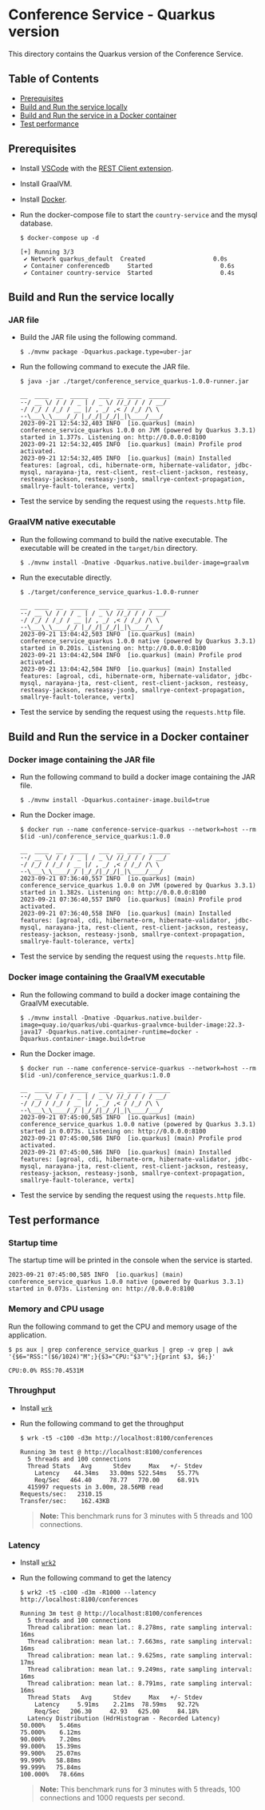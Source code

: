 # Conference Service - Quarkus version

This directory contains the Quarkus version of the Conference Service.

## Table of Contents

- [Prerequisites](#prerequisites)
- [Build and Run the service locally](#build-and-run-the-service-locally)
- [Build and Run the service in a Docker container](#build-and-run-the-service-in-a-docker-container)
- [Test performance](#test-performance)

## Prerequisites

- Install [VSCode](https://code.visualstudio.com/) with the [REST Client extension](https://marketplace.visualstudio.com/items?itemName=humao.rest-client).
- Install GraalVM.
- Install [Docker](https://docs.docker.com/get-docker/).
- Run the docker-compose file to start the `country-service` and the mysql database.

  ```console
  $ docker-compose up -d

  [+] Running 3/3
   ✔ Network quarkus_default  Created                   0.0s 
   ✔ Container conferencedb     Started                   0.6s 
   ✔ Container country-service  Started                   0.4s 
  ```

## Build and Run the service locally

### JAR file

- Build the JAR file using the following command.

  ```console
  $ ./mvnw package -Dquarkus.package.type=uber-jar
  ```

- Run the following command to execute the JAR file.

  ```console
  $ java -jar ./target/conference_service_quarkus-1.0.0-runner.jar

  __  ____  __  _____   ___  __ ____  ______ 
  --/ __ \/ / / / _ | / _ \/ //_/ / / / __/ 
  -/ /_/ / /_/ / __ |/ , _/ ,< / /_/ /\ \   
  --\___\_\____/_/ |_/_/|_/_/|_|\____/___/   
  2023-09-21 12:54:32,403 INFO  [io.quarkus] (main) conference_service_quarkus 1.0.0 on JVM (powered by Quarkus 3.3.1) started in 1.377s. Listening on: http://0.0.0.0:8100
  2023-09-21 12:54:32,405 INFO  [io.quarkus] (main) Profile prod activated. 
  2023-09-21 12:54:32,405 INFO  [io.quarkus] (main) Installed features: [agroal, cdi, hibernate-orm, hibernate-validator, jdbc-mysql, narayana-jta, rest-client, rest-client-jackson, resteasy, resteasy-jackson, resteasy-jsonb, smallrye-context-propagation, smallrye-fault-tolerance, vertx]
  ```

- Test the service by sending the request using the `requests.http` file.

### GraalVM native executable

- Run the following command to build the native executable. The executable will be created in the `target/bin` directory.

  ```console
  $ ./mvnw install -Dnative -Dquarkus.native.builder-image=graalvm
  ```

- Run the executable directly.

  ```console
  $ ./target/conference_service_quarkus-1.0.0-runner

  __  ____  __  _____   ___  __ ____  ______ 
  --/ __ \/ / / / _ | / _ \/ //_/ / / / __/ 
  -/ /_/ / /_/ / __ |/ , _/ ,< / /_/ /\ \   
  --\___\_\____/_/ |_/_/|_/_/|_|\____/___/   
  2023-09-21 13:04:42,503 INFO  [io.quarkus] (main) conference_service_quarkus 1.0.0 native (powered by Quarkus 3.3.1) started in 0.201s. Listening on: http://0.0.0.0:8100
  2023-09-21 13:04:42,504 INFO  [io.quarkus] (main) Profile prod activated. 
  2023-09-21 13:04:42,504 INFO  [io.quarkus] (main) Installed features: [agroal, cdi, hibernate-orm, hibernate-validator, jdbc-mysql, narayana-jta, rest-client, rest-client-jackson, resteasy, resteasy-jackson, resteasy-jsonb, smallrye-context-propagation, smallrye-fault-tolerance, vertx]
  ```

- Test the service by sending the request using the `requests.http` file.

## Build and Run the service in a Docker container

### Docker image containing the JAR file

- Run the following command to build a docker image containing the JAR file.

  ```console
  $ ./mvnw install -Dquarkus.container-image.build=true
  ```

- Run the Docker image.

  ```console
  $ docker run --name conference-service-quarkus --network=host --rm $(id -un)/conference_service_quarkus:1.0.0

  __  ____  __  _____   ___  __ ____  ______ 
  --/ __ \/ / / / _ | / _ \/ //_/ / / / __/ 
  -/ /_/ / /_/ / __ |/ , _/ ,< / /_/ /\ \   
  --\___\_\____/_/ |_/_/|_/_/|_|\____/___/   
  2023-09-21 07:36:40,557 INFO  [io.quarkus] (main) conference_service_quarkus 1.0.0 on JVM (powered by Quarkus 3.3.1) started in 1.382s. Listening on: http://0.0.0.0:8100
  2023-09-21 07:36:40,557 INFO  [io.quarkus] (main) Profile prod activated. 
  2023-09-21 07:36:40,558 INFO  [io.quarkus] (main) Installed features: [agroal, cdi, hibernate-orm, hibernate-validator, jdbc-mysql, narayana-jta, rest-client, rest-client-jackson, resteasy, resteasy-jackson, resteasy-jsonb, smallrye-context-propagation, smallrye-fault-tolerance, vertx]
  ```

- Test the service by sending the request using the `requests.http` file.

### Docker image containing the GraalVM executable

- Run the following command to build a docker image containing the GraalVM executable.

  ```console
  $ ./mvnw install -Dnative -Dquarkus.native.builder-image=quay.io/quarkus/ubi-quarkus-graalvmce-builder-image:22.3-java17 -Dquarkus.native.container-runtime=docker -Dquarkus.container-image.build=true
  ```

- Run the Docker image.

  ```console
  $ docker run --name conference-service-quarkus --network=host --rm $(id -un)/conference_service_quarkus:1.0.0

  __  ____  __  _____   ___  __ ____  ______ 
  --/ __ \/ / / / _ | / _ \/ //_/ / / / __/ 
  -/ /_/ / /_/ / __ |/ , _/ ,< / /_/ /\ \   
  --\___\_\____/_/ |_/_/|_/_/|_|\____/___/   
  2023-09-21 07:45:00,585 INFO  [io.quarkus] (main) conference_service_quarkus 1.0.0 native (powered by Quarkus 3.3.1) started in 0.073s. Listening on: http://0.0.0.0:8100
  2023-09-21 07:45:00,586 INFO  [io.quarkus] (main) Profile prod activated. 
  2023-09-21 07:45:00,586 INFO  [io.quarkus] (main) Installed features: [agroal, cdi, hibernate-orm, hibernate-validator, jdbc-mysql, narayana-jta, rest-client, rest-client-jackson, resteasy, resteasy-jackson, resteasy-jsonb, smallrye-context-propagation, smallrye-fault-tolerance, vertx]
  ```

- Test the service by sending the request using the `requests.http` file.

## Test performance

### Startup time

The startup time will be printed in the console when the service is started.

```console
2023-09-21 07:45:00,585 INFO  [io.quarkus] (main) conference_service_quarkus 1.0.0 native (powered by Quarkus 3.3.1) started in 0.073s. Listening on: http://0.0.0.0:8100
```

### Memory and CPU usage

Run the following command to get the CPU and memory usage of the application.

```console
$ ps aux | grep conference_service_quarkus | grep -v grep | awk '{$6="RSS:"($6/1024)"M";}{$3="CPU:"$3"%";}{print $3, $6;}'

CPU:0.0% RSS:70.4531M
```

### Throughput

- Install [`wrk`](https://github.com/wg/wrk)
- Run the following command to get the throughput

  ```console
  $ wrk -t5 -c100 -d3m http://localhost:8100/conferences

  Running 3m test @ http://localhost:8100/conferences
    5 threads and 100 connections
    Thread Stats   Avg      Stdev     Max   +/- Stdev
      Latency    44.34ms   33.00ms 522.54ms   55.77%
      Req/Sec   464.40     78.77   770.00     68.91%
    415997 requests in 3.00m, 28.56MB read
  Requests/sec:   2310.15
  Transfer/sec:    162.43KB
  ```
  
  > **Note:** This benchmark runs for 3 minutes with 5 threads and 100 connections.

### Latency

- Install [`wrk2`](https://github.com/giltene/wrk2)
- Run the following command to get the latency

  ```console
  $ wrk2 -t5 -c100 -d3m -R1000 --latency http://localhost:8100/conferences

  Running 3m test @ http://localhost:8100/conferences
    5 threads and 100 connections
    Thread calibration: mean lat.: 8.278ms, rate sampling interval: 16ms
    Thread calibration: mean lat.: 7.663ms, rate sampling interval: 16ms
    Thread calibration: mean lat.: 9.625ms, rate sampling interval: 17ms
    Thread calibration: mean lat.: 9.249ms, rate sampling interval: 16ms
    Thread calibration: mean lat.: 8.791ms, rate sampling interval: 16ms
    Thread Stats   Avg      Stdev     Max   +/- Stdev
      Latency     5.91ms    2.21ms  78.59ms   92.72%
      Req/Sec   206.30     42.93   625.00     84.18%
    Latency Distribution (HdrHistogram - Recorded Latency)
  50.000%    5.46ms
  75.000%    6.12ms
  90.000%    7.20ms
  99.000%   15.39ms
  99.900%   25.07ms
  99.990%   58.88ms
  99.999%   75.84ms
  100.000%   78.66ms
  ```

  > **Note:** This benchmark runs for 3 minutes with 5 threads, 100 connections and 1000 requests per second.
